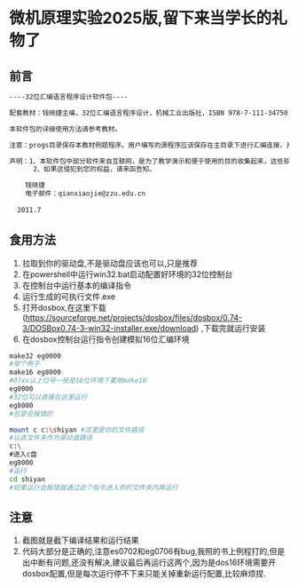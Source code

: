 # 微机原理实验2025版,留下来当学长的礼物了

## 前言

```txt
----32位汇编语言程序设计软件包----

配套教材：钱晓捷主编，32位汇编语言程序设计，机械工业出版社，ISBN 978-7-111-34750-7

本软件包的详细使用方法请参考教材。

注意：progs目录保存本教材例题程序。用户编写的源程序应该保存在主目录下进行汇编连接，开发完成后可以再保存在其他目录。

声明：1、本软件包中部分软件来自互联网，是为了教学演示和便于使用的目的收集起来，这些软件的版权归其所有者拥有，不得用于商业目的。
      2、如果这侵犯到您的权益，请来函告知。

    钱晓捷
    电子邮件：qianxiaojie@zzu.edu.cn
    
  2011.7
```

## 食用方法

1. 拉取到你的驱动盘,不是驱动盘应该也可以,只是推荐
2. 在powershell中运行win32.bat启动配置好环境的32位控制台
3. 在控制台中运行基本的编译指令
4. 运行生成的可执行文件.exe
5. 打开dosbox,在这里下载 (https://sourceforge.net/projects/dosbox/files/dosbox/0.74-3/DOSBox0.74-3-win32-installer.exe/download) ,下载完就运行安装
6. 在dosbox控制台运行指令创建模拟16位汇编环境

```bash
make32 eg0000
#举个例子
make16 eg8000
#07xx以上位号一般是16位环境下要用make16
eg0000
#32位可以直接在这里运行
eg8000
#包是会报错的
```

```bash
mount c c:\shiyan #这里是你的文件路径
#以该文件夹作为驱动盘路径
c:\
#进入c盘
eg8000
#运行
cd shiyan
#如果运行会报错就通过这个指令进入你的文件夹内再运行
```

## 注意

1. 截图就是截下编译结果和运行结果
2. 代码大部分是正确的,注意es0702和eg0706有bug,我照的书上例程打的,但是出中断有问题,还没有解决,建议最后再运行这两个,因为是dos16环境需要开dosbox配置,但是每次运行停不下来只能关掉重新运行配置,比较麻烦捏.
